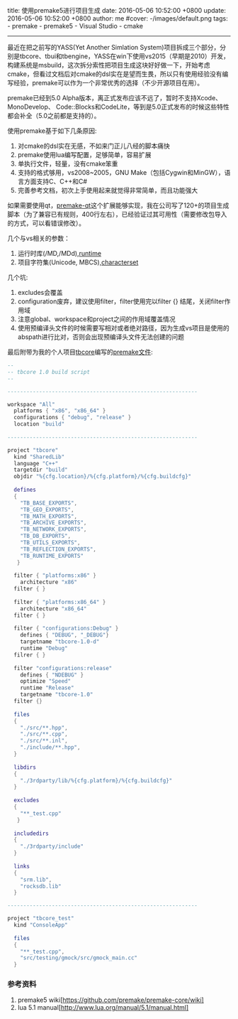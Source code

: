 title: 使用premake5进行项目生成
date: 2016-05-06 10:52:00 +0800
update: 2016-05-06 10:52:00 +0800
author: me
#cover: -/images/default.png
tags:
    - premake
    - premake5
    - Visual Studio
    - cmake
    
---

最近在把之前写的YASS(Yet Another Simlation System)项目拆成三个部分，分别是tbcore、tbui和tbengine，YASS在win下使用vs2015（早期是2010）开发，构建系统是msbuild，这次拆分索性把项目生成这块好好做一下，开始考虑cmake，但看过文档后对cmake的dsl实在是望而生畏，所以只有使用经验没有编写经验，premake可以作为一个非常优秀的选择（不少开源项目在用）。

<!--more-->

premake已经到5.0 Alpha版本，离正式发布应该不远了，暂时不支持Xcode、MonoDevelop、 Code::Blocks和CodeLite，等到是5.0正式发布的时候这些特性都会补全（5.0之前都是支持的）。

使用premake基于如下几条原因:

1. 对cmake的dsl实在无感，不如来门正儿八经的脚本痛快
2. premake使用lua编写配置，足够简单，容易扩展
3. 单执行文件，轻量，没有cmake笨重
4. 支持的格式够用，vs2008~2005，GNU Make（包括Cygwin和MinGW），语言方面支持C、C++和C#
5. 完善参考文档，初次上手使用起来就觉得非常简单，而且功能强大

如果需要使用qt，[premake-qt](https://github.com/tizzybec/premake-qt)这个扩展能够实现，我在公司写了120+的项目生成脚本（为了兼容已有规则，400行左右），已经验证过其可用性（需要修改包导入的方式，可以看错误修改）。

几个与vs相关的参数：

1. 运行时库(/MD,/MDd),[runtime](https://github.com/premake/premake-core/wiki/runtime)
2. 项目字符集(Unicode, MBCS),[characterset](https://github.com/premake/premake-core/wiki/characterset)

几个坑:

1. excludes会覆盖
2. configuration废弃，建议使用filter，filter使用完以filter {} 结尾，关闭filter作用域
3. 注意global、workspace和project之间的作用域覆盖情况
4. 使用预编译头文件的时候需要写相对或者绝对路径，因为生成vs项目是使用的abspath进行比对，否则会出现预编译头文件无法创建的问题

最后附带为我的个人项目[tbcore](http://git.oschina.net/tizzybec/tbcore)编写的[premake文件](http://git.oschina.net/tizzybec/tbcore/blob/master/premake5.lua?dir=0&filepath=premake5.lua&oid=429836ab0f3c2dcabeaf41708e78b46af1999542&sha=4eaed5dc8cd782ecca595bcdefcf318349aecd75):

```lua
--
-- tbcore 1.0 build script 
--

------------------------------------------------------------

workspace "All"
  platforms { "x86", "x86_64" }
  configurations { "debug", "release" }
  location "build"
  
------------------------------------------------------------

project "tbcore"
  kind "SharedLib"
  language "C++"
  targetdir "build"
  objdir "%{cfg.location}/%{cfg.platform}/%{cfg.buildcfg}"
  
  defines 
  {
    "TB_BASE_EXPORTS", 
    "TB_GEO_EXPORTS", 
    "TB_MATH_EXPORTS", 
    "TB_ARCHIVE_EXPORTS", 
    "TB_NETWORK_EXPORTS", 
    "TB_DB_EXPORTS", 
    "TB_UTILS_EXPORTS", 
    "TB_REFLECTION_EXPORTS", 
    "TB_RUNTIME_EXPORTS"
   }
  
  filter { "platforms:x86" }
    architecture "x86"
  filter { }
  
  filter { "platforms:x86_64" }
    architecture "x86_64"
  filter { }
  
  filter { "configurations:Debug" }
    defines { "DEBUG", "_DEBUG"}
    targetname "tbcore-1.0-d"
    runtime "Debug"
  filrer { }
    
  filter "configurations:release"
    defines { "NDEBUG" }
    optimize "Speed"
    runtime "Release"
    targetname "tbcore-1.0"
  filter {}
  
  files 
  { 
    "./src/**.hpp", 
    "./src/**.cpp", 
    "./src/**.inl",
    "./include/**.hpp",
  }
    
  libdirs 
  { 
    "./3rdparty/lib/%{cfg.platform}/%{cfg.buildcfg}"
  }
    
  excludes 
  { 
    "**_test.cpp" 
   }
    
  includedirs 
  {
    "./3rdparty/include"
  }
   
  links 
  { 
    "srm.lib", 
    "rocksdb.lib" 
  }

------------------------------------------------------------

project "tbcore_test"
  kind "ConsoleApp"
  
  files 
  { 
    "**_test.cpp", 
    "src/testing/gmock/src/gmock_main.cc"
  }
```

### 参考资料

1. premake5 wiki[https://github.com/premake/premake-core/wiki]
2. lua 5.1 manual[http://www.lua.org/manual/5.1/manual.html]